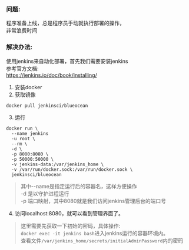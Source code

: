 ### 问题:
程序准备上线，总是程序员手动就执行部署的操作，  
非常浪费时间

### 解决办法:
使用jenkins来自动化部署，首先我们需要安装jenkins  
参考官方文档:  
https://jenkins.io/doc/book/installing/  
1. 安装docker
2. 获取镜像  
```
docker pull jenkinsci/blueocean
```
3. 运行  
```
docker run \
  --name jenkins
  -u root \
  --rm \
  -d \
  -p 8080:8080 \
  -p 50000:50000 \
  -v jenkins-data:/var/jenkins_home \
  -v /var/run/docker.sock:/var/run/docker.sock \
  jenkinsci/blueocean
```
> 其中--name是指定运行后的容器名，这样方便操作  
> -d 是以守护进程运行  
> -p 端口映射，其中8080就是我们访问jenkins管理后台的端口号  

4. 访问localhost:8080，就可以看到管理界面了。  
> 这里需要先获取一下初始的密码，具体操作:  
> ```docker exec -it jenkins bash```进入jenkins运行的容器环境内。  
> 查看文件```/var/jenkins_home/secrets/initialAdminPassword```内的密码  

